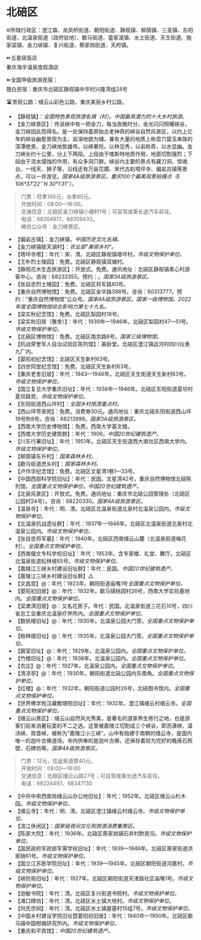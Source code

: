 # 北碚区  
🌐所辖行政区：澄江镇、龙凤桥街道、朝阳街道、静观镇、柳荫镇、三圣镇、东阳街道、北温泉街道（政府驻地）、歇马街道、童家溪镇、水土街道、天生街道、施家梁镇、金刀峡镇、复兴街道、蔡家岗街道、天府镇。  

⏩五星级饭店  
重庆海宇温泉度假酒店  

⏩全国甲级旅游民宿：  
既白民宿：重庆市北碚区静观镇中华村兴隆湾组24号  

🛣️景观公路：缙云山彩色公路，重庆美丽乡村公路。  

* 【静观镇】：*全国特色景观旅游名镇（村）。中国最具潜力的十大乡村旅游。*  
* 【金刀峡景区】：传说峡中有一把金刀，每当夜晚时分，金光闪闪照耀峡谷，金刀峡因此而得名。是一处保持着原始古老神奇的峡谷自然风景区，以约上亿年的峡谷幽壑景观为主，岩溶地貌为辅，兼有大量的地质上称壶穴碧玉串珠的深潭绝景。金刀峡地势雄伟，以峡著险，以林见秀，以岩称奇，以水显幽。金刀峡长约十公里，分上下两段。上段由于喀斯特地质作用，地面切割强烈；下段由于流水侵蚀的作用，有众多洞穴群。峡谷内主要的景点有藏刀洞、惊魂台、一线天、狮子等，沿线还有万亩花圃、宋代古刹塔坪寺、偏岩古镇等景点，可以一并游览。*国家4A级旅游景区。重庆100个最美观景拍摄点（E 106°37′22″ N 30°1′31″）。*  
> 门票：旺季100元，淡季60元。  
> 开放时间：08:00—16:00。  
> 交通信息：北碚区金刀峡镇小塘村1号；可自驾或乘长途汽车前往。  
> 电话：68204917、68359433。  
> 微信公众号：金刀峡景区。  
* 【偏岩古镇】：金刀峡镇，*中国历史文化名镇。*  
* 【金刀峡镇胜天湖村】：*农业部“美丽乡村”。*  
* 【塔坪寺塔】：年代：宋、清。北碚区静观镇塔坪村。*市级文物保护单位。*  
* 【王朴烈士陵园】：免费。北碚区静观镇双塘村。  
* 【静观花木生态旅游区】：开放式。免费。通讯地址：北碚区静观镇素心村游客中心。咨询：68233355。预约：。*国家3A级旅游景区。*  
* 【张自忠烈士陵园】：免费。北碚区将军路80号。  
* 【重庆自然博物馆】：免费。北碚区金华路398号。咨询：60313777。预约：“重庆自然博物馆”公众号。*国家4A级旅游景区。国家一级博物馆。2022年度全国博物馆综合影响力第七十九名。*  
* 【梁实秋纪念馆】：免费。北碚区梨园村18号。  
* 【梁实秋旧居（雅舍）】：年代：1939年—1946年。北碚区梨园村47—51号。*市级文物保护单位。*  
* 【北碚区博物馆】：免费。北碚区南京路6号。*国家三级博物馆。*  
* 【抗战荣誉军人自治试验区陈列馆】：美龄堂。北碚区澄江镇运河村四川仪表九厂内。  
* 【晏阳初纪念馆】：北碚区天生新村63号。  
* 【四世同堂纪念馆】：免费。北碚区天生新村63号。  
* 【重庆老舍旧居】：年代：1943—1946年。北碚区天生街道天生新村63号。*市级文物保护单位。*  
* 【国立复旦大学重庆旧址】：年代：1938年—1946年。北碚区东阳街道夏坝村夏坝路旁。*市级文物保护单位。*  
* 【东阳街道西山坪村】：*全国乡村旅游重点村。*  
* 【西山坪苓茏苑】：免费。消费券30元。通讯地址：重庆北碚东阳街道西山坪19号附8号。咨询：68213999。*国家3A级旅游景区。*  
* 【西南大学历史博物馆】：免费。西南大学荟文楼。  
* 【西南大学历史建筑群】：年代：1906。*中国20世纪建筑遗产。*  
* 【川东行署旧址】：年代：1951年。北碚区天生街道西大南社区西南大学内。*市级文物保护单位。*  
* 【柳荫镇东升村】：*国家森林乡村。*  
* 【歇马街道虎头村】：*国家森林乡村。*  
* 【卢作孚纪念馆】：免费。北碚区文星湾1巷1—33号。  
* 【中国西部科学院旧址】：年代：民国。文星湾42号，重庆自然博物馆北碚陈列馆。*全国重点文物保护单位。中国20世纪建筑遗产。*  
* 【北泉风景区】：开放式。免费。通讯地址：重庆市北碚公园管理处（北碚区公园村24号）。咨询：68220330。*国家4A级旅游景区。*  
* 【温泉寺】：年代：明、清。北碚区北温泉街道北泉村北温泉公园内。*市级文物保护单位。*  
* 【北温泉抗战遗址群】：年代：1937年—1946年。北碚区北温泉街道北泉村北温泉公园内。*市级文物保护单位。*  
* 【张自忠将军墓】：年代：1940年。北碚区西南缙云山麓（北温泉街道梅花村）。*全国重点文物保护单位。*  
* 【西南俄文专科学校旧址】：年代：1953年。含专家楼、礼堂、舞厅。北碚区北温泉街道松林坡65号。*市级文物保护单位。*  
* 【嘉陵江三峡乡村建设旧址群】：年代：民国。*中国20世纪建筑遗产。*    
* 【嘉陵江三峡乡村建设旧址群】△  
* 【文昌宫】@：年代：1923年。朝阳街道庙嘴1号*全国重点文物保护单位。*  
* 【晏阳初旧居】@：年代：1932年。歇马镇桃园村26号，西南大学实验基地内。*全国重点文物保护单位。*  
* 【梁漱溟旧居】@：又名花房子。年代：民国。北温泉街道三花石10号，四川省总工会重庆北温泉疗养所内。*全国重点文物保护单位。*  
* 【数帆楼旧址】@：年代：1930年。北温泉公园大门旁。*全国重点文物保护单位。*  
* 【柏林楼旧址】@：年代：1935年。北温泉公园大门旁。*全国重点文物保护单位。*  
* 【磬室旧址】@：年代：1929年。北温泉公园内。*全国重点文物保护单位。*  
* 【竹楼旧址】@：年代：1936年。北温泉公园内。*全国重点文物保护单位。*  
* 【农庄】@：年代：1927年。北温泉公园内。*全国重点文物保护单位。*  
* 【清凉亭】@：年代：1930年。朝阳街道北碚公园内东南角。*全国重点文物保护单位。*  
* 【红楼】@：年代：1932年。朝阳街道公园村26号，北碚图书馆内。*全国重点文物保护单位。*  
* 【世界佛学苑汉藏教理院旧址】：年代：1932年。澄江镇缙云村缙云寺。*全国重点文物保护单位。*  
* 【缙云山景区】：缙云山自然风光秀美，是著名的道家养生修行之地，也是游客们前来消暑玩耍的不二之选。这里被嘉陵江切割成三个峡谷，即沥濞峡、温汤峡、观音峡，被称为“嘉陵江小三峡”。山中有始建于南朝的缙云寺，是国内唯一的迦叶古佛道场，寺内供奉的是迦叶古佛，还保存着较为完好的晚唐石照壁、石碑坊等。*国家4A级旅游景区。*  
> 门票：12元，往返索道票40元。  
> 开放时间：09:00—16:00  
> 交通信息：北碚区缙云山路27号；可自驾或乘长途汽车前往。  
> 电话：68224497、68347130  
* 【中共中央西南局缙云山办公地旧址】：年代：1952年。北碚区缙云山杉木园。*市级文物保护单位。*  
* 【缙云寺】：年代：明、清。北碚区澄江镇缙云村缙云寺。*市级文物保护单位。*  
* 【滨江休闲区】：*国家级夜间文化和旅游消费集聚区。*  
* 【陈家大院】：年代：1936年。北碚区蔡家岗镇石井村酢房沟。*市级文物保护单位。*  
* 【国民政府军政部军需学校旧址】：年代：1939—1946年。北碚区蔡家街道洪家磅61号。*市级文物保护单位。*  
* 【国立江苏医学院旧址】：年代：1939—1945年。北碚区朝阳街道河嘉村。*市级文物保护单位。*  
* 【峡防局旧址】：年代：1927年。北碚区朝阳街道天津路社区庙嘴1号。*市级文物保护单位。*  
* 【逊敏书院】：年代：清。北碚区复兴街道书院村。*市级文物保护单位。*  
* 【滩口牌坊】：年代：清。北碚区水土镇大地村。*市级文物保护单位。*  
* 【何氏宗祠】：年代：清。北碚区水土镇屋基村15组7号。*市级文物保护单位。*  
* 【中国乡村建设学院旧址暨晏阳初旧居】：年代：1940年—1950年。北碚区歇马镇中国柑橘研究所内。*市级文物保护单位。*  
* 【重庆和平宾馆】：*中国20世纪建筑遗产。*  
